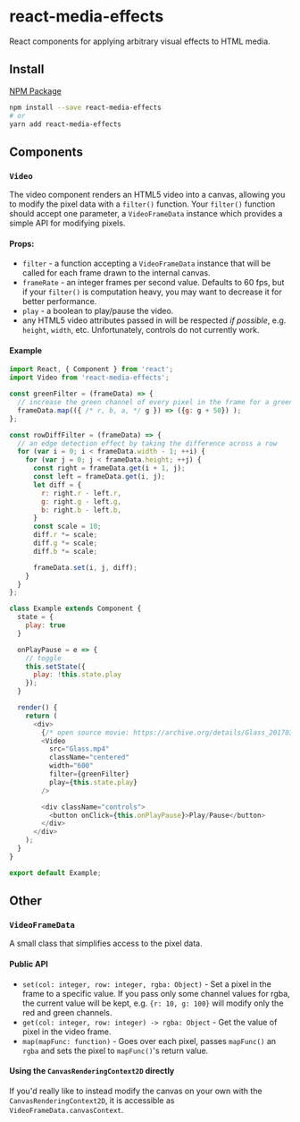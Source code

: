 react-media-effects
========
React components for applying arbitrary visual effects to HTML media.

## Install
[NPM Package](https://www.npmjs.com/package/react-media-effects)

```sh
npm install --save react-media-effects
# or
yarn add react-media-effects
```

## Components
### `Video`
The video component renders an HTML5 video into a canvas, allowing you to
modify the pixel data with a `filter()` function. Your `filter()`
function should accept one parameter, a `VideoFrameData` instance which
provides a simple API for modifying pixels.
#### Props:
* `filter` - a function accepting a `VideoFrameData` instance that will be
called for each frame drawn to the internal canvas.
* `frameRate` - an integer frames per second value. Defaults to 60 fps, but
if your `filter()` is computation heavy, you may want to decrease it for
better performance.
* `play` - a boolean to play/pause the video.
* any HTML5 video attributes passed in will be respected *if possible*,
e.g. `height`, `width`, etc. Unfortunately, controls do not currently work.

#### Example
```js
import React, { Component } from 'react';
import Video from 'react-media-effects';

const greenFilter = (frameData) => {
  // increase the green channel of every pixel in the frame for a green tint
  frameData.map(({ /* r, b, a, */ g }) => ({g: g + 50}) );
};

const rowDiffFilter = (frameData) => {
  // an edge detection effect by taking the difference across a row
  for (var i = 0; i < frameData.width - 1; ++i) {
    for (var j = 0; j < frameData.height; ++j) {
      const right = frameData.get(i + 1, j);
      const left = frameData.get(i, j);
      let diff = {
        r: right.r - left.r,
        g: right.g - left.g,
        b: right.b - left.b,
      }
      const scale = 10;
      diff.r *= scale;
      diff.g *= scale;
      diff.b *= scale;

      frameData.set(i, j, diff);
    }
  }
};

class Example extends Component {
  state = {
    play: true
  }

  onPlayPause = e => {
    // toggle
    this.setState({
      play: !this.state.play
    });
  }

  render() {
    return (
      <div>
        {/* open source movie: https://archive.org/details/Glass_201703 */}
        <Video
          src="Glass.mp4"
          className="centered"
          width="600"
          filter={greenFilter}
          play={this.state.play}
        />

        <div className="controls">
          <button onClick={this.onPlayPause}>Play/Pause</button>
        </div>
      </div>
    );
  }
}

export default Example;
```

## Other
### `VideoFrameData`
A small class that simplifies access to the pixel data.

#### Public API
* `set(col: integer, row: integer, rgba: Object)` - Set a pixel in the frame
to a specific value. If you pass only some channel values for rgba, the current
value will be kept, e.g. `{r: 10, g: 100}` will modify only the red and green
channels.
* `get(col: integer, row: integer) -> rgba: Object` - Get the value of pixel
in the video frame.
* `map(mapFunc: function)` - Goes over each pixel, passes `mapFunc()` an `rgba`
  and sets the pixel to `mapFunc()`'s return value.

#### Using the `CanvasRenderingContext2D` directly
If you'd really like to instead modify the canvas on your own with the
`CanvasRenderingContext2D`, it is accessible as `VideoFrameData.canvasContext`.
